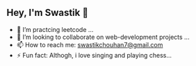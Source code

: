 ## Hey, I'm Swastik 👋


- 🌱 I’m practcing leetcode ...
- 👯 I’m looking to collaborate on web-development projects ...
- 📫 How to reach me: swastikchouhan7@gmail.com
- ⚡ Fun fact: Althogh, i love singing and playing chess...
